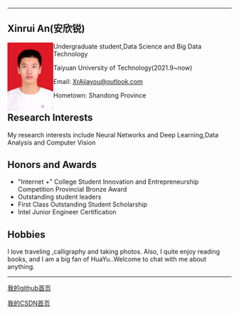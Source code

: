 

---

## Xinrui An(安欣锐)

<img src = "./me.png" align="left" style="zoom:25%;" >

Undergraduate student,Data Science and Big Data Technology

Taiyuan University of Technology(2021.9~now)

Email: XrAjiayou@outlook.com 

Hometown: Shandong Province

## Research Interests

My research interests include Neural Networks and Deep Learning,Data Analysis and Computer Vision 

## Honors and Awards

- "Internet +" College Student Innovation and Entrepreneurship Competition Provincial Bronze Award
- Outstanding student leaders
- First Class Outstanding Student Scholarship
- Intel Junior Engineer Certification

## Hobbies

I love traveling ,calligraphy and taking photos. Also, I quite enjoy reading books, and I am a big fan of HuaYu..Welcome to chat with me about anything.

---

[我的github首页](https://github.com/AnXinrui)

[我的CSDN首页](https://blog.csdn.net/weixin_64632836?type=blog)